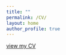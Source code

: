 ```yaml
---
title: ""
permalink: /CV/
layout: home
author_profile: true
---
```

[view my CV](https://7975-yuncloudbase-3gjjau1z01988797-1305251770.tcb.qcloud.la/%E5%BE%90%E8%94%9A%E4%BA%91%20Paul%2020200814.pdf?sign=7ccc6b03c8da4e2127be1b5e8658986d&t=1615870662)
